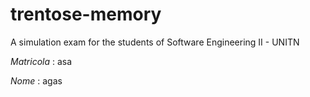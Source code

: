 # trentose-memory
A simulation exam for the students of Software Engineering II - UNITN

*Matricola* : asa

*Nome*      : agas
